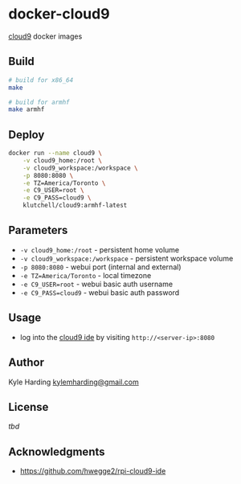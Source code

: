 # docker-cloud9

[cloud9](https://c9.io/) docker images

## Build

```bash
# build for x86_64
make

# build for armhf
make armhf
```

## Deploy

```bash
docker run --name cloud9 \
    -v cloud9_home:/root \
    -v cloud9_workspace:/workspace \
    -p 8080:8080 \
    -e TZ=America/Toronto \
    -e C9_USER=root \
    -e C9_PASS=cloud9 \
    klutchell/cloud9:armhf-latest
```

## Parameters

* `-v cloud9_home:/root` - persistent home volume
* `-v cloud9_workspace:/workspace` - persistent workspace volume
* `-p 8080:8080` - webui port (internal and external)
* `-e TZ=America/Toronto` - local timezone
* `-e C9_USER=root` - webui basic auth username
* `-e C9_PASS=cloud9` - webui basic auth password

## Usage

* log into the [cloud9 ide](https://c9.io/) by visiting `http://<server-ip>:8080`

## Author

Kyle Harding <kylemharding@gmail.com>

## License

_tbd_

## Acknowledgments

* https://github.com/hwegge2/rpi-cloud9-ide